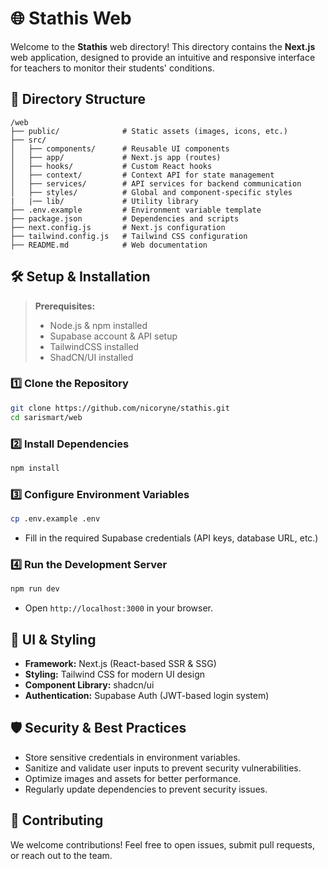 # 🌐 Stathis Web

Welcome to the **Stathis** web directory! This directory contains the **Next.js** web application, designed to provide an intuitive and responsive interface for teachers to monitor their students' conditions.

## 📁 Directory Structure

```
/web
├── public/              # Static assets (images, icons, etc.)
├── src/
│   ├── components/      # Reusable UI components
│   ├── app/             # Next.js app (routes)
│   ├── hooks/           # Custom React hooks
│   ├── context/         # Context API for state management
│   ├── services/        # API services for backend communication
│   ├── styles/          # Global and component-specific styles
|   |── lib/             # Utility library
├── .env.example         # Environment variable template
├── package.json         # Dependencies and scripts
├── next.config.js       # Next.js configuration
├── tailwind.config.js   # Tailwind CSS configuration
├── README.md            # Web documentation
```

## 🛠️ Setup & Installation

> **Prerequisites:**
>
> - Node.js & npm installed
> - Supabase account & API setup
> - TailwindCSS installed
> - ShadCN/UI installed

### 1️⃣ Clone the Repository

```sh
git clone https://github.com/nicoryne/stathis.git
cd sarismart/web
```

### 2️⃣ Install Dependencies

```sh
npm install
```

### 3️⃣ Configure Environment Variables

```sh
cp .env.example .env
```

- Fill in the required Supabase credentials (API keys, database URL, etc.)

### 4️⃣ Run the Development Server

```sh
npm run dev
```

- Open `http://localhost:3000` in your browser.

## 🎨 UI & Styling

- **Framework:** Next.js (React-based SSR & SSG)
- **Styling:** Tailwind CSS for modern UI design
- **Component Library:** shadcn/ui
- **Authentication:** Supabase Auth (JWT-based login system)

## 🛡️ Security & Best Practices

- Store sensitive credentials in environment variables.
- Sanitize and validate user inputs to prevent security vulnerabilities.
- Optimize images and assets for better performance.
- Regularly update dependencies to prevent security issues.

## 📌 Contributing

We welcome contributions! Feel free to open issues, submit pull requests, or reach out to the team.
